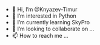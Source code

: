 - 👋 Hi, I’m @Knyazev-Timur
- 👀 I’m interested in Python
- 🌱 I’m currently learning SkyPro
- 💞️ I’m looking to collaborate on ...
- 📫 How to reach me ...

<!---
Knyazev-Timur/Knyazev-Timur is a ✨ special ✨ repository because its `README.md` (this file) appears on your GitHub profile.
You can click the Preview link to take a look at your changes.
--->
